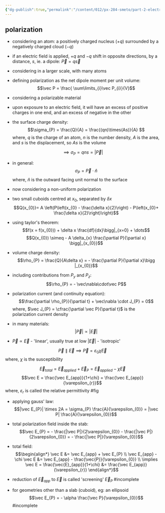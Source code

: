 ```yaml
---
{"dg-publish":true,"permalink":"/content/012/px-284-smeto/part-2-electromagnetic-theory/p-em-waves/px-284-p4-em-waves-in-matter/","noteIcon":"1","created":"2025-02-20T15:22:41.676+00:00","updated":"2025-02-20T17:39:16.371+00:00"}
---
```


## polarization

- considering an atom: a positively charged nucleus ($+q$) surrounded by a negatively charged cloud $(-q)$
- if an electric field is applied, $+q$ and $-q$ shift in opposite directions, by a distance, $s$, ie. a dipole: $\vec P = q \vec s$

- considering in a larger scale, with many atoms
- defining polarization as the net dipole moment per unit volume:
$$\vec P = \frac{ \sum\limits_{i}\vec  P_{i}}{V}$$

- considering a polarizable material 
- upon exposure to an electric field, it will have an excess of positive charges in one end, and an excess of negative in the other
- the surface charge density:
$$\sigma_{P} = \frac{Q}{A} = \frac{(qn)\times(As)}{A} $$
	where, $q$ is the charge of an atom, $n$ is the number density, $A$ is the area, and $s$ is the displacement, so $As$ is the volume

$$\implies \sigma_{P}  = qns = |\vec P|$$
- in general:
$$\sigma_{P} = \vec P \cdot \hat n$$
	where, $\hat n$ is the outward facing unit normal to the surface


- now considering a non-uniform polarization
- two small cuboids centred at $x_0$, separated by $\delta x$
$$Q(x_{0)}= A \left(P\left(x_{0} - \frac{\delta x}{2}\right) - P\left(x_{0}+ \frac{\delta x}{2}\right)\right)$$
- using taylor's theorem:
$$f(x = f(x_{0})) + \delta x \frac{df}{dx}\bigg|_{x=0} + \dots$$
$$Q(x_{0}) \simeq - A \delta_{x} \frac{\partial P}{\partial x} \bigg|_{x_{0}}$$
- volume charge density:
$$\rho_{P} = \frac{Q}{A\delta x} = - \frac{\partial P}{\partial x}\bigg |_{x_{0}}$$
- including contributions from ${} P_y$ and ${} P_z:$
$$\rho_{P} = - \vec\nabla\cdot\vec P$$

- polarization current (and continuity equation):
$$\frac{\partial \rho_{P}}{\partial t} + \vec\nabla \cdot J_{P} = 0$$
	where, $\vec J_{P} = \cfrac{\partial \vec P}{\partial t}$ is the polarization current density

- in many materials:
$$|\vec P | \propto |\vec E|$$
- $\vec P \propto \vec E$ - 'linear', usually true at low $|\vec E|$ - 'isotropic'

$$\vec P \parallel \vec E \implies \vec P = \varepsilon_{0} \chi \vec E $$
	where, $\chi$ is the susceptibility

$$\vec E_{total} = \vec E_{applied} + \vec E_{P} = \vec E_{applied} - \chi \vec E$$
$$\vec E = \frac{\vec E_{app}}{1+\chi} = \frac{\vec E_{app}}{\varepsilon_{r}}$$
	where, $\varepsilon_{r}$ is called the relative permittivity
#fig

- applying gauss' law:
$$|\vec E_{P}| \times 2A = \sigma_{P} \frac{A}{\varepsilon_{0}} = |\vec P| \frac{A}{\varepsilon_{0}}$$

- total polarization field inside the stab:
$$\vec E_{P} = - \frac{|\vec P|}{2\varepsilon_{0}} - \frac{|\vec P|}{2\varepsilon_{0}} = - \frac{|\vec P|}{\varepsilon_{0}}$$
- total field:
$$\begin{align*}
\vec E &= \vec E_{app} + \vec E_{P} \\
\vec E_{app} - \chi \vec E  &= \vec E_{app} - \frac{\vec{P}}{\varepsilon_{0}} \\
\implies \vec E = \frac{\vec{E}_{app}}{1+\chi} &= \frac{\vec E_{app}}{\varepsilon_{r}}
\end{align*}$$
- reduction of $\vec E_{app}$ to $\vec E$ is called 'screening' $\vec E_{P}$ 
#incomplete 

- for geometries other than a slab (cuboid), eg: an ellipsoid
$$\vec E_{P} = - \alpha \frac{\vec P}{\varepsilon_{0}}$$
#incomplete 

